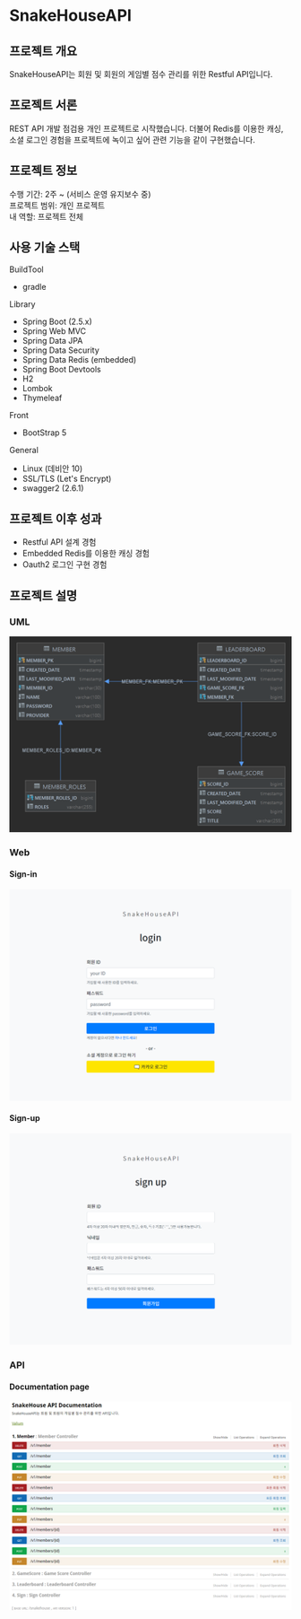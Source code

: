 # SnakeHouseAPI

## 프로젝트 개요
SnakeHouseAPI는 회원 및 회원의 게임별 점수 관리를 위한 Restful API입니다.

## 프로젝트 서론
REST API 개발 점검용 개인 프로젝트로 시작했습니다. 
더불어 Redis를 이용한 캐싱, 소셜 로그인 경험을 프로젝트에 녹이고 싶어
관련 기능을 같이 구현했습니다.

## 프로젝트 정보
수행 기간: 2주 ~ (서비스 운영 유지보수 중)   
프로젝트 범위: 개인 프로젝트    
내 역할: 프로젝트 전체

## 사용 기술 스택
BuildTool
* gradle

Library
* Spring Boot (2.5.x)
* Spring Web MVC
* Spring Data JPA
* Spring Data Security
* Spring Data Redis (embedded)
* Spring Boot Devtools
* H2
* Lombok
* Thymeleaf

Front
* BootStrap 5

General
* Linux (데비안 10)
* SSL/TLS (Let's Encrypt)
* swagger2 (2.6.1)

## 프로젝트 이후 성과
* Restful API 설계 경험
* Embedded Redis를 이용한 캐싱 경험
* Oauth2 로그인 구현 경험

## 프로젝트 설명
### UML
![img0.png](readme_data/img0.png)

### Web
#### Sign-in
![img.png](readme_data/img.png)

#### Sign-up
![img_1.png](readme_data/img_1.png)

### API
#### Documentation page
![img_2.png](readme_data/img_2.png)
